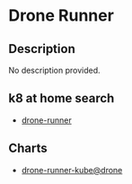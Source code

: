 # Drone Runner

## Description

No description provided.

## k8 at home search

- [drone-runner](https://nanne.dev/k8s-at-home-search/#/drone-runner)

## Charts

- [drone-runner-kube@drone](https://charts.drone.io/)
